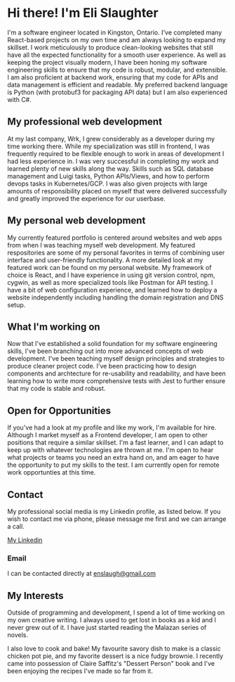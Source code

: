# Hi there! I'm Eli Slaughter 

I'm a software engineer located in Kingston, Ontario. I've completed many React-based projects on my own time and am always looking to expand my skillset. I work meticulously to produce clean-looking websites that still have all the expected functionality for a smooth user experience. As well as keeping the project visually modern, I have been honing my software engineering skills to ensure that my code is robust, modular, and extensible. I am also proficient at backend work, ensuring that my code for APIs and data management is efficient and readable. My preferred backend language is Python (with protobuf3 for packaging API data) but I am also experienced with C#.

## My professional web development

At my last company, Wrk, I grew considerably as a developer during my time working there. While my specialization was still in frontend, I was frequently required to be flexible enough to work in areas of development I had less experience in. I was very successful in completing my work and learned plenty of new skills along the way. Skills such as SQL database management and Luigi tasks, Python APIs/Views, and how to perform devops tasks in Kubernetes/GCP. I was also given projects with large amounts of responsibility placed on myself that were delivered successfully and greatly improved the experience for our userbase. 

## My personal web development

My currently featured portfolio is centered around websites and web apps from when I was teaching myself web development. My featured respositories are some of my personal favorites in terms of combining user interface and user-friendly functionality. A more detailed look at my featured work can be found on my personal website. My framework of choice is React, and I have experience in using git version control, npm, cygwin, as well as more specialized tools like Postman for API testing. I have a bit of web configuration experience, and learned how to deploy a website independently including handling the domain registration and DNS setup. 

## What I'm working on

Now that I've established a solid foundation for my software engineering skills, I've been branching out into more advanced concepts of web development. I've been teaching myself design principles and strategies to produce cleaner project code. I've been practicing how to design components and archtecture for re-usability and readability, and have been learning how to write more comprehensive tests with Jest to further ensure that my code is stable and robust.

## Open for Opportunities

If you've had a look at my profile and like my work, I'm available for hire. Although I market myself as a Frontend developer, I am open to other positions that require a similar skillset. I'm a fast learner, and I can adapt to keep up with whatever technologies are thrown at me. I'm open to hear what projects or teams you need an extra hand on, and am eager to have the opportunity to put my skills to the test. I am currently open for remote work opportunties at this time.

## Contact

My professional social media is my Linkedin profile, as listed below. If you wish to contact me via phone, please message me first and we can arrange a call.

[My Linkedin](https://www.linkedin.com/in/eli-slaughter-86b8a550/)

### Email

I can be contacted directly at enslaugh@gmail.com

## My Interests

Outside of programming and development, I spend a lot of time working on my own creative writing. I always used to get lost in books as a kid and I never grew out of it. I have just started reading the Malazan series of novels. 

I also love to cook and bake! My favourite savory dish to make is a classic chicken pot pie, and my favorite dessert is a nice fudgy brownie. I recently came into possession of Claire Saffitz's "Dessert Person" book and I've been enjoying the recipes I've made so far from it. 



<!--
**enslaughter/enslaughter** is a ✨ _special_ ✨ repository because its `README.md` (this file) appears on your GitHub profile.

Here are some ideas to get you started:

- 🔭 I’m currently working on ...
- 🌱 I’m currently learning ...
- 👯 I’m looking to collaborate on ...
- 🤔 I’m looking for help with ...
- 💬 Ask me about ...
- 📫 How to reach me: ...
- 😄 Pronouns: ...
- ⚡ Fun fact: ...
-->
